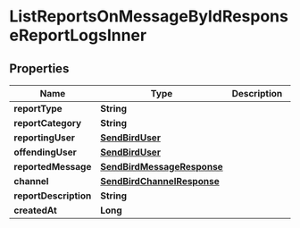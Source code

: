 

# ListReportsOnMessageByIdResponseReportLogsInner


## Properties

| Name | Type | Description | Notes |
|------------ | ------------- | ------------- | -------------|
|**reportType** | **String** |  |  [optional] |
|**reportCategory** | **String** |  |  [optional] |
|**reportingUser** | [**SendBirdUser**](SendBirdUser.md) |  |  [optional] |
|**offendingUser** | [**SendBirdUser**](SendBirdUser.md) |  |  [optional] |
|**reportedMessage** | [**SendBirdMessageResponse**](SendBirdMessageResponse.md) |  |  [optional] |
|**channel** | [**SendBirdChannelResponse**](SendBirdChannelResponse.md) |  |  [optional] |
|**reportDescription** | **String** |  |  [optional] |
|**createdAt** | **Long** |  |  [optional] |



